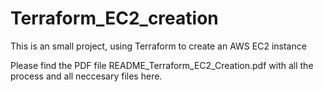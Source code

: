 # Terraform_EC2_creation
This is an small project, using Terraform to create an AWS EC2 instance

Please find the PDF file README_Terraform_EC2_Creation.pdf with all the process and all neccesary files here.
